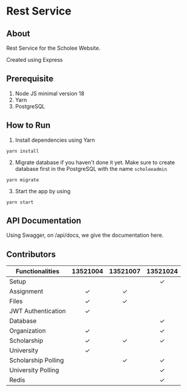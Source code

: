 # Rest Service

## About
Rest Service for the Scholee Website.

Created using Express

## Prerequisite
1. Node JS minimal version 18
2. Yarn
3. PostgreSQL

## How to Run
1. Install dependencies using Yarn
```
yarn install
```

2. Migrate database if you haven't done it yet. Make sure to create database first in the PostgreSQL with the name `scholeeadmin`
```
yarn migrate
```

3. Start the app by using
```
yarn start
```

## API Documentation
Using Swagger, on /api/docs, we give the documentation here.

## Contributors
| Functionalities | 13521004   | 13521007 | 13521024 | 
| --------------- | :--------: | :------: | :------: |
| Setup           |            |          | &check;  |
| Assignment      | &check;    | &check;  |          |
| Files           | &check;    | &check;  |    |          
| JWT Authentication | &check; |          |          |
| Database        |    |   |&check;   |
| Organization    |  &check;    |          | &check; |
| Scholarship     |  &check;    |&check;   | &check; |
| University       | &check;    |          |         |
|  Scholarship Polling   |            | &check;  | &check;  |
| University Polling |    |  | &check; |
| Redis  | | | &check; |
